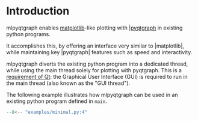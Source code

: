 # Introduction

mlpyqtgraph enables [matplotlib](https://matplotlib.org/)-like plotting with
|[pyqtgraph](https://github.com/pyqtgraph/pyqtgraph) in existing
python programs.

It accomplishes this, by offering an interface very similar to |matplotlib|,
while maintaining key |pyqtgraph| features such as speed and interactivity.

mlpyqtgraph diverts the existing python program into a dedicated thread, while
using the main thread solely for plotting with pyqtgraph. This is a [requirement
of Qt](https://doc.qt.io/qt-6/thread-basics.html#gui-thread-and-worker-thread):
the Graphical User Interface (GUI) is required to run in the main thread (also
known as the "GUI thread").

The following example illustrates how mlpyqtgraph can be used in an existing
python program defined in `main`.


```python
--8<-- "examples/minimal.py:4"
```

